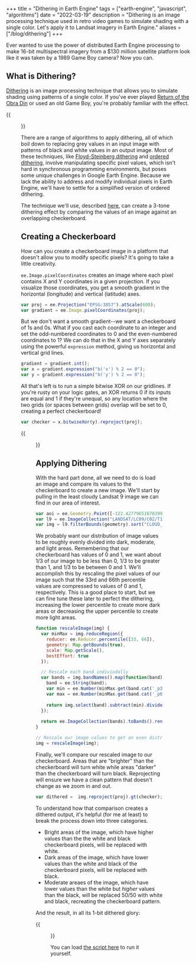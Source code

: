 +++
title = "Dithering in Earth Engine"
tags = ["earth-engine", "javascript", "algorithms"]
date = "2022-03-19"
description = "Dithering is an image processing technique used in retro video games to simulate shading with a single color. Let's apply it to Landsat imagery in Earth Engine."
aliases = ["/blog/dithering"]
+++

Ever wanted to use the power of distributed Earth Engine processing to make 16-bit multispectral imagery from a $130 million satellite platform look like it was taken by a 1989 Game Boy camera? Now you can.

## What is Dithering?

[Dithering](https://en.wikipedia.org/wiki/Dither) is an image processing technique that allows you to simulate shading using patterns of a single color. If you've ever played [Return of the Obra Din](https://en.wikipedia.org/wiki/Return_of_the_Obra_Dinn) or used an old Game Boy, you're probably familiar with the effect.

{{<figure src="https://upload.wikimedia.org/wikipedia/en/d/d6/Return_of_the_Obra_Dinn_logo-title.jpg" alt="Return of the Obra Dinn">}}

There are a range of algorithms to apply dithering, all of which boil down to replacing grey values in an input image with patterns of black and white values in an output image. Most of these techniques, like [Floyd-Steinberg dithering](https://en.wikipedia.org/wiki/Floyd%E2%80%93Steinberg_dithering) and [ordered dithering](https://en.wikipedia.org/wiki/Ordered_dithering), involve manipulating specific pixel values, which isn't hard in synchronous programming environments, but poses some unique challenges in Google Earth Engine. Because we lack the ability to address and modify individual pixels in Earth Engine, we'll have to settle for a simplified version of ordered dithering.

The technique we'll use, described [here](https://www.r-bloggers.com/2019/01/image-dithering-in-r/), can create a 3-tone dithering effect by comparing the values of an image against an overlapping checkerboard.


## Creating a Checkerboard

How can you create a checkerboard image in a platform that doesn't allow you to modify specific pixels? It's going to take a little creativity.

`ee.Image.pixelCoordinates` creates an image where each pixel contains X and Y coordinates in a given projection. If you visualize those coordinates, you get a smooth gradient in the horizontal (longitude) and vertical (latitude) axes. 

```javascript
var proj = ee.Projection("EPSG:3857").atScale(600);
var gradient = ee.Image.pixelCoordinates(proj);
```

But we don't want a smooth gradient--we want a checkerboard of 1s and 0s. What if you cast each coordinate to an integer and set the odd-numbered coordinates to 0 and the even-numbered coordinates to 1? We can do that in the X and Y axes separately using the powerful `expression` method, giving us horizontal and vertical grid lines.

```javascript
gradient = gradient.int();
var x = gradient.expression("b('x') % 2 == 0");
var y = gradient.expression("b('y') % 2 == 0");
```

All that's left is to run a simple bitwise XOR on our gridlines. If you're rusty on your logic gates, an XOR returns 0 if its inputs are equal and 1 if they're unequal, so any location where the two grids (or spaces between grids) overlap will be set to 0, creating a perfect checkerboard!

```javascript
var checker = x.bitwiseXor(y).reproject(proj);
```

{{<figure src="/images/posts/dithering/dither_checkerboard.gif" alt="A checkerboard pattern">}}

## Applying Dithering

With the hard part done, all we need to do is load an image and compare its values to the checkerboard to create a new image. We'll start by pulling in the least cloudy Landsat 9 image we can find in our area of interest.

```javascript
var aoi = ee.Geometry.Point([-122.42779651670399, 37.73640143278707]);
var l9 = ee.ImageCollection("LANDSAT/LC09/C02/T1_L2");
var img = l9.filterBounds(geometry).sort("CLOUD_COVER_LAND", true).first();
```

We probably want our distribution of image values to be roughly evenly divided into dark, moderate, and light areas. Remembering that our checkerboard has values of 0 and 1, we want about 1/3 of our image to be less than 0, 1/3 to be greater than 1, and 1/3 to be between 0 and 1. We'll accomplish this by rescaling the pixel values of our image such that the 33rd and 66th percentile values are compressed to values of 0 and 1, respectively. This is a good place to start, but we can fine tune these later to perfect the dithering, increasing the lower percentile to create more dark areas or decreasing the upper percentile to create more light areas.

```javascript
function rescaleImage(img) {
  var minMax = img.reduceRegion({
    reducer: ee.Reducer.percentile([33, 66]),
    geometry: Map.getBounds(true),
    scale: Map.getScale(),
    bestEffort: true
  });

  // Rescale each band indiviudally
  var bands = img.bandNames().map(function(band) {
    band = ee.String(band);
    var min = ee.Number(minMax.get(band.cat('_p33')));
    var max = ee.Number(minMax.get(band.cat('_p66')));
    
    return img.select(band).subtract(min).divide(max.subtract(min));
  });
  
  return ee.ImageCollection(bands).toBands().rename(img.bandNames());
}

// Rescale our image values to get an even distribution of light and dark areas.
img = rescaleImage(img);
```

Finally, we'll compare our rescaled image to our checkerboard. Areas that are "brighter" than the checkerboard will turn white while areas "darker" than the checkerboard will turn black. Reprojecting will ensure we have a clean pattern that doesn't change as we zoom in and out.

```javascript
var dithered =  img.reproject(proj).gt(checker);
```

To understand how that comparison creates a dithered output, it's helpful (for me at least) to break the process down into three categories.

* Bright areas of the image, which have higher values than the the white and black checkerboard pixels, will be replaced with white.
* Dark areas of the image, which have lower values than the white and black of the checkerboard pixels, will be replaced with black.
* Moderate areaes of the image, which have lower values than the white but *higher* values than the black, will be replaced 50/50 with white and black, recreating the checkerboard pattern.

And the result, in all its 1-bit dithered glory:

{{<figure src="/images/posts/dithering/dither_sf.gif" alt="A checkerboard pattern">}}

You can load [the script here](https://code.earthengine.google.com/b812a571c249f7830a15d2e889558159) to run it yourself.
